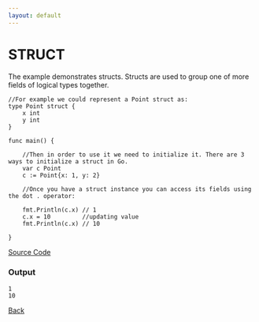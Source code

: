 ```yaml
---
layout: default
---
```


# STRUCT

The example demonstrates structs. Structs are used to group one of more fields of logical types together.

```
//For example we could represent a Point struct as:
type Point struct {
	x int
	y int
}

func main() {

	//Then in order to use it we need to initialize it. There are 3 ways to initialize a struct in Go.
	var c Point
	c := Point{x: 1, y: 2}

	//Once you have a struct instance you can access its fields using the dot . operator:

	fmt.Println(c.x) // 1
	c.x = 10         //updating value
	fmt.Println(c.x) // 10

}

```

[Source Code](https://github.com/sagar-jadhav/go-examples/blob/master/src/struct.go)

### Output

```
1
10
```
[Back](./)
